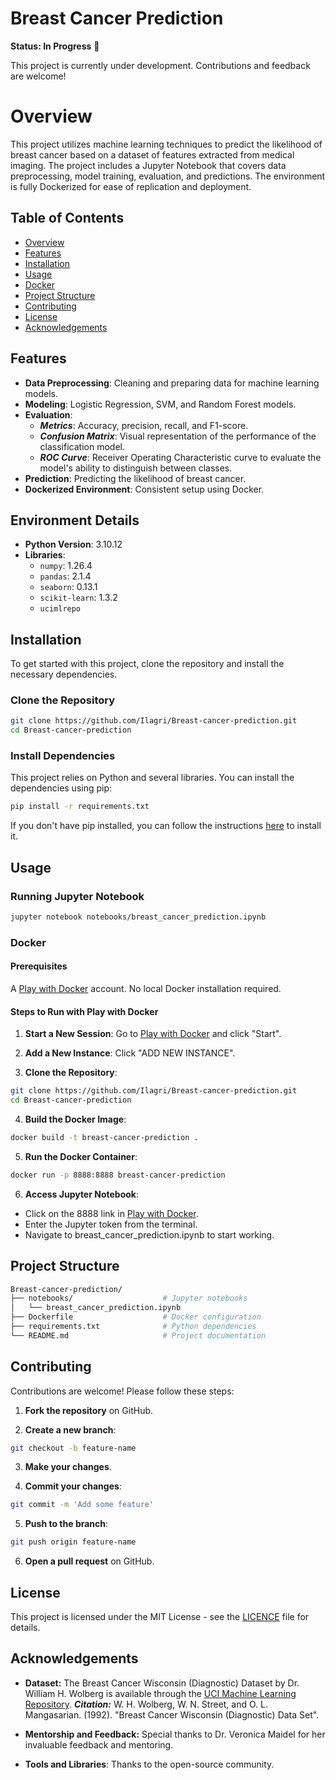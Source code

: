 # Breast Cancer Prediction

**Status: In Progress** 🚧

This project is currently under development. Contributions and feedback are welcome!

# Overview

This project utilizes machine learning techniques to predict the likelihood of breast cancer based on a dataset of features extracted from medical imaging. The project includes a Jupyter Notebook that covers data preprocessing, model training, evaluation, and predictions. The environment is fully Dockerized for ease of replication and deployment.

## Table of Contents
- [Overview](#overview)
- [Features](#features)
- [Installation](#installation)
- [Usage](#usage)
- [Docker](#docker)
- [Project Structure](#project-structure)
- [Contributing](#contributing)
- [License](#license)
- [Acknowledgements](#acknowledgements)

## Features

- **Data Preprocessing**: Cleaning and preparing data for machine learning models.
- **Modeling**: Logistic Regression, SVM, and Random Forest models.
- **Evaluation**:
  - ***Metrics***: Accuracy, precision, recall, and F1-score.
  - ***Confusion Matrix***: Visual representation of the performance of the classification model.
  - ***ROC Curve***: Receiver Operating Characteristic curve to evaluate the model's ability to distinguish between classes.
- **Prediction**: Predicting the likelihood of breast cancer.
- **Dockerized Environment**: Consistent setup using Docker.

## Environment Details

- **Python Version**: 3.10.12
- **Libraries**:
  - `numpy`: 1.26.4
  - `pandas`: 2.1.4
  - `seaborn`: 0.13.1
  - `scikit-learn`: 1.3.2
  - `ucimlrepo`

## Installation

To get started with this project, clone the repository and install the necessary dependencies.

### Clone the Repository

```bash
git clone https://github.com/Ilagri/Breast-cancer-prediction.git
cd Breast-cancer-prediction
```

### Install Dependencies

This project relies on Python and several libraries. You can install the dependencies using pip:

```bash
pip install -r requirements.txt
```

If you don't have pip installed, you can follow the instructions [here](https://pip.pypa.io/en/stable/installation/) to install it.

## Usage

### Running Jupyter Notebook

```bash
jupyter notebook notebooks/breast_cancer_prediction.ipynb
```

### Docker

#### Prerequisites
A [Play with Docker](https://labs.play-with-docker.com/) account. No local Docker installation required.

#### Steps to Run with Play with Docker

1. **Start a New Session**: Go to [Play with Docker](https://labs.play-with-docker.com/) and click "Start".

2. **Add a New Instance**: Click "ADD NEW INSTANCE".
   
3. **Clone the Repository**: 
```bash
git clone https://github.com/Ilagri/Breast-cancer-prediction.git
cd Breast-cancer-prediction
```

4. **Build the Docker Image**: 
```bash
docker build -t breast-cancer-prediction .
```

5. **Run the Docker Container**: 
```bash
docker run -p 8888:8888 breast-cancer-prediction
```

6. **Access Jupyter Notebook**:
- Click on the 8888 link in [Play with Docker](https://labs.play-with-docker.com/).
- Enter the Jupyter token from the terminal.
- Navigate to breast_cancer_prediction.ipynb to start working.

## Project Structure
```bash
Breast-cancer-prediction/
├── notebooks/                    # Jupyter notebooks
│   └── breast_cancer_prediction.ipynb
├── Dockerfile                    # Docker configuration
├── requirements.txt              # Python dependencies
└── README.md                     # Project documentation
```

## Contributing
Contributions are welcome! Please follow these steps:

1. **Fork the repository** on GitHub.
   
2. **Create a new branch**:
  ```bash
  git checkout -b feature-name
  ```

3. **Make your changes**.
   
4. **Commit your changes**:
  ```bash
  git commit -m 'Add some feature'
  ```

5. **Push to the branch**:
  ```bash
  git push origin feature-name
  ```

6. **Open a pull request** on GitHub.

## License
This project is licensed under the MIT License - see the [LICENCE](https://github.com/Ilagri/Breast-cancer-prediction/blob/main/LICENSE) file for details.

## Acknowledgements

- **Dataset:** The Breast Cancer Wisconsin (Diagnostic) Dataset by Dr. William H. Wolberg is available through the [UCI Machine Learning Repository](https://archive.ics.uci.edu/ml/datasets/Breast+Cancer+Wisconsin+%28Diagnostic%29).
***Citation:*** W. H. Wolberg, W. N. Street, and O. L. Mangasarian. (1992). "Breast Cancer Wisconsin (Diagnostic) Data Set".
  
- **Mentorship and Feedback:** Special thanks to Dr. Veronica Maidel for her invaluable feedback and mentoring.
  
- **Tools and Libraries**: Thanks to the open-source community.
